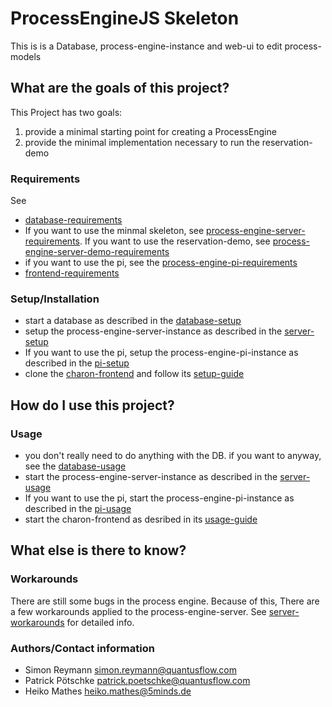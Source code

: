 # ProcessEngineJS Skeleton

This is is a Database, process-engine-instance and web-ui to edit process-models

## What are the goals of this project?

This Project has two goals:
1. provide a minimal starting point for creating a ProcessEngine
2. provide the minimal implementation necessary to run the reservation-demo

### Requirements

See
- [database-requirements](database/README.md#requirements)
- If you want to use the minmal skeleton, see [process-engine-server-requirements](process-engine-server/README.md#requirements). If you want to use the reservation-demo, see [process-engine-server-demo-requirements](process-engine-server-demo/README.md#requirements)
- if you want to use the pi, see the [process-engine-pi-requirements](process-engine-pi/README.md#requirements)
- [frontend-requirements](https://github.com/5minds/charon#voraussetzungen)

### Setup/Installation

- start a database as described in the [database-setup](database/README.md#setup)
- setup the process-engine-server-instance as described in the  [server-setup](process-engine-server/README.md#setupinstallation)
- If you want to use the pi, setup the process-engine-pi-instance as described in the  [pi-setup](process-engine-pi/README.md#setupinstallation)
- clone the [charon-frontend](https://github.com/5minds/charon) and follow its [setup-guide](https://github.com/5minds/charon#setupinstallation)


## How do I use this project?

### Usage

- you don't really need to do anything with the DB. if you want to anyway, see the [database-usage](database/README.md#usage)
- start the process-engine-server-instance as described in the [server-usage](process-engine-server/README.md#usage)
- If you want to use the pi, start the process-engine-pi-instance as described in the [pi-usage](process-engine-pi/README.md#usage)
- start the charon-frontend as desribed in its [usage-guide](https://github.com/5minds/charon#wie-kann-ich-das-projekt-benutzen)

## What else is there to know?

### Workarounds

There are still some bugs in the process engine. Because of this, There are a few workarounds applied to the process-engine-server. See [server-workarounds](process-engine-server/README.md#workarounds) for detailed info.


### Authors/Contact information

- Simon Reymann <simon.reymann@quantusflow.com>
- Patrick Pötschke <patrick.poetschke@quantusflow.com>
- Heiko Mathes <heiko.mathes@5minds.de>

